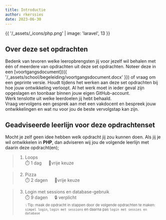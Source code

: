 ```yaml
---
title: Introductie
author: rkerssies
date: 2023-06-30
---
```


{{ '/_assets/_icons/php.png'  | image: 'laravel', 13 }}

## Over deze set opdrachten
Bedenk van tevoren welke leeropbrengsten jij voor jezelf wil behalen met één of meerdere van opdrachten
uit deze set opdrachten. Noteer deze in een [voortgangsdocument]({{ '/_assets/school/begeleiding/voortgangsdocument.docx' }})
of vraag om een geprinte versie. Houdt tijdens het werken aan deze set opdrachten bij hoe jouw ontwikkeling verloopt.
Al het werk moet in ieder geval zijn opgeslagen en toonbaar binnen jouw eigen GitHub-account.   
Werk tenslotte uit welke leerdoelen jij hebt behaald. <br>
Vraag vervolgens een gesprek aan met een vakdocent en bespreek jouw ontwikkelingen en wat nu voor jou de beste vervolgstap kan zijn.


## Geadviseerde leerlijn voor deze opdrachtenset
Mocht je zelf geen idee hebben welk opdracht jij zou kunnen doen.
Als jij je wil ontwikkelen in **PHP**, dan adviseren wij jou de
volgende leerlijn met daarin deze opdracht(en);
> 1.  Loops<br>
> ⏱️ 1 dag &emsp;  🪽vrije keuze
 
> 2. Pizza<br>
> ⏱️ 2 dagen &emsp;  🪽vrije keuze

> 3. Login met sessions en database-gebruik<br>
> ⏱️ 9 dagen &emsp; 🔒 verplicht<br>
> <small>💡Tip: maak de opdracht in stappen door de volgende opdrachten te maken:
>  `simpel login`, `login met sessions` en daarna pas `login met sessies en database`</small>


